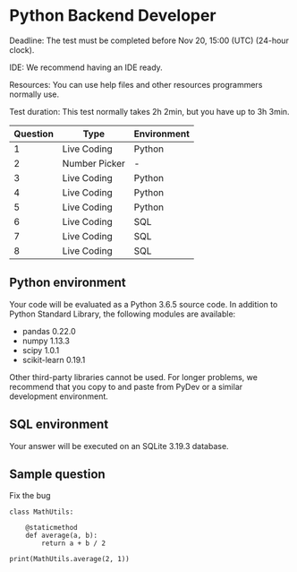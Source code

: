 # Python Backend Developer

Deadline: The test must be completed before Nov 20, 15:00 (UTC) (24-hour clock).

IDE: We recommend having an IDE ready. 

Resources: You can use help files and other resources programmers normally use.

Test duration: This test normally takes 2h 2min, but you have up to 3h 3min.

| Question | Type          | Environment |
|----------|---------------|-------------|
| 1        | Live Coding   | Python      |
| 2        | Number Picker | -           |
| 3        | Live Coding   | Python      |
| 4        | Live Coding   | Python      |
| 5        | Live Coding   | Python      |
| 6        | Live Coding   | SQL         |
| 7        | Live Coding   | SQL         |
| 8        | Live Coding   | SQL         |

## Python environment

Your code will be evaluated as a Python 3.6.5 source code. In addition to Python Standard Library, the following modules are available:

- pandas 0.22.0
- numpy 1.13.3
- scipy 1.0.1
- scikit-learn 0.19.1

Other third-party libraries cannot be used. For longer problems, we recommend that you copy to and paste from PyDev or a similar development environment.

## SQL environment

Your answer will be executed on an SQLite 3.19.3 database.

## Sample question

Fix the bug

    class MathUtils:
    
        @staticmethod
        def average(a, b):
            return a + b / 2
    
    print(MathUtils.average(2, 1))
